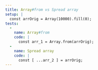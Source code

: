 ```yaml
---
title: Array#from vs Spread array
setup: |
  const arrOrig = Array(10000).fill(0);
tests:
  -
    name: Array#from
    code: |
      const arr_1 = Array.from(arrOrig);
  -
    name: Spread array
    code: |
      const [ ...arr_2 ] = arrOrig;
---
```


